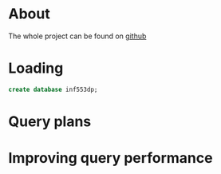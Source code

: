 # About

The whole project can be found on [github](https://www.github.com/w2ak/bug-free-octo-waddle.git)

# Loading

```sql
create database inf553dp;
```

# Query plans

# Improving query performance
